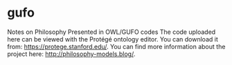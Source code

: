 # gufo
Notes on Philosophy Presented in OWL/GUFO codes
The code uploaded here can be viewed with the Protégé ontology editor. You can download it from: https://protege.stanford.edu/. You can find more information about the project here: http://philosophy-models.blog/.
